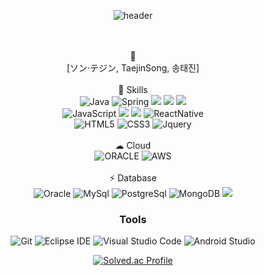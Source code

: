 <!--
**zmffhqj714/zmffhqj714** is a ✨ _special_ ✨ repository because its `README.md` (this file) appears on your GitHub profile.

Here are some ideas to get you started:

- 🔭 I’m currently working on ...
- 🌱 I’m currently learning ...
- 👯 I’m looking to collaborate on ...
- 🤔 I’m looking for help with ...
- 💬 Ask me about ...
- 📫 How to reach me: ...
- 😄 Pronouns: ...
- ⚡ Fun fact: ...
-->
<div align="center">

 ![header](https://capsule-render.vercel.app/api?type=cylinder&color=22272d&height=100&section=header&text=Good%20to%20see%20you!&fontSize=50&fontColor=e7e7e7)

 <br><br>
 📝 
 <br>
[ソン·テジン, TaejinSong, 송태진]
<br>
<br>
🚀 Skills 
 <br>
  ![Java](https://img.shields.io/badge/Java-007396.svg?&style=for-the-badge&logo=Java&logoColor=white)
  ![Spring](https://img.shields.io/badge/Spring-6DB33F?style=for-the-badge&logo=spring&logoColor=white)
  <img src="https://img.shields.io/badge/springboot-6DB33F?style=for-the-badge&logo=springboot&logoColor=white"> 
  <img src="https://img.shields.io/badge/apache tomcat-F8DC75?style=for-the-badge&logo=apachetomcat&logoColor=white">
  <img src="https://img.shields.io/badge/gradle-02303A?style=for-the-badge&logo=gradle&logoColor=white">
  <br>
   ![JavaScript](https://img.shields.io/badge/javascript-%23323330.svg?style=for-the-badge&logo=javascript&logoColor=%23F7DF1E)
  <img src="https://img.shields.io/badge/node.js-339933?style=for-the-badge&logo=Node.js&logoColor=white">
  <img src="https://img.shields.io/badge/express-000000?style=for-the-badge&logo=express&logoColor=white">
 ![ReactNative](https://img.shields.io/badge/React_Native-20232A?style=for-the-badge&logo=react&logoColor=61DAFB)
  <br> 
![HTML5](https://img.shields.io/badge/HTML5-E34F26?style=for-the-badge&logo=html5&logoColor=white)
  ![CSS3](https://img.shields.io/badge/CSS3-1572B6?style=for-the-badge&logo=css3&logoColor=white)
  ![Jquery](https://img.shields.io/badge/jQuery-0769AD?style=for-the-badge&logo=jquery&logoColor=white)
 <br> 
 <br>
   ☁ Cloud 
 <br>
   ![ORACLE](https://img.shields.io/badge/Oracle-F80000?style=for-the-badge&logo=oracle&logoColor=black)
  ![AWS](https://img.shields.io/badge/Amazon_AWS-FF9900?style=for-the-badge&logo=amazonaws&logoColor=white)
   <br> 
   <br>
  ⚡ Database
 <br>
  ![Oracle](https://img.shields.io/badge/Oracle-F80000?style=for-the-badge&logo=Oracle&logoColor=white)
  ![MySql](https://img.shields.io/badge/MySQL-005C84?style=for-the-badge&logo=mysql&logoColor=white)
  ![PostgreSql](https://img.shields.io/badge/PostgreSQL-316192?style=for-the-badge&logo=postgresql&logoColor=white)
  ![MongoDB](https://img.shields.io/badge/MongoDB-4EA94B?style=for-the-badge&logo=mongodb&logoColor=white)
  <img src="https://img.shields.io/badge/firebase-FFCA28?style=for-the-badge&logo=firebase&logoColor=white">
  <br>

  ### Tools
![Git](https://img.shields.io/badge/Git-F05032.svg?&style=for-the-badge&logo=Git&logoColor=white)
![Eclipse IDE](https://img.shields.io/badge/Eclipse%20IDE-2C2255.svg?&style=for-the-badge&logo=Eclipse%20IDE&logoColor=white)
![Visual Studio Code](https://img.shields.io/badge/Visual%20Studio%20Code-007ACC.svg?&style=for-the-badge&logo=Visual%20Studio%20Code&logoColor=white)
![Android Studio](https://img.shields.io/badge/Android%20Studio-3DDC84.svg?&style=for-the-badge&logo=Android%20Studio&logoColor=white)

  
[![Solved.ac Profile](http://mazassumnida.wtf/api/v2/generate_badge?boj=backjoon714)](https://solved.ac//)

</div>

